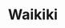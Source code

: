 ---
layout: place
title: Waikiki
permalink: /hawaii/honolulu/waikiki.html
stateAbbr: HI
stateName: Hawaii
cityName: Honolulu
seo:
  type: restaurant
  links: null
place_id: ChIJrynB5fRtAHwReIhoKsXdM0Y
photos:
  - name: >-
      places/ChIJrynB5fRtAHwReIhoKsXdM0Y/photos/AeeoHcIB9anA7nmxzffn0tbHSpyKISJYZVct4QkkmpdqJ-jk160gfbYLiS7ObRk0pls58GCFswCnLXtp0AIi-5rkpKKQTmv3nT3ft9OKOV-yRr2VXfwXvKVWr_lhxa2YicmE5Ss5xJOOyhRLmPasEJbUeuv_mLazVRcVUB4J2mhlBjpElQFIIuuvGeRXAik38YPaC5Ge8fZJfF7UYPxYVb2D_zZCz5SJLZQwCK8Ubg9lj7LnsL-01OMxWyguQEEbIQE9N1pzuxexD4UPcFuBoCyliWVlbQ6giXfQbSdJUBLSt0IWssv_CYuxHwDcSpJvPp3mFXZo2w8Ya28ZNuN5SNBw21tFSzbfHTgmusqiWJZVUbQH1ha5N4dnoJRvtf4NF0ulpsUOsXej4iT7kmKHZc8SILwgtg6wybTO-RvBvMI0bU9dZjE
    widthPx: 678
    heightPx: 452
    authorAttributions:
      - displayName: Husnain
        uri: https://maps.google.com/maps/contrib/116814225128265424382
        photoUri: >-
          https://lh3.googleusercontent.com/a-/ALV-UjVuu0g6LdXiRESb2zrKSS-MDEiyGKtf4mtszD01COMYAoKsSSk-=s100-p-k-no-mo
    flagContentUri: >-
      https://www.google.com/local/imagery/report/?cb_client=maps_api_places.places_api&image_key=!1e10!2sCIHM0ogKEICAgICOuv_U_wE&hl=en-US
    googleMapsUri: >-
      https://www.google.com/maps/place//data=!3m4!1e2!3m2!1sCIHM0ogKEICAgICOuv_U_wE!2e10!4m2!3m1!1s0x7c006df4e5c129af:0x4633ddc52a688878
  - name: >-
      places/ChIJrynB5fRtAHwReIhoKsXdM0Y/photos/AeeoHcJYxmZef7zRYH-5gcQ5N5ktjTgoF6XbU4g8yOz4VZzNsHESd5joCuTE4XrZmuVOxBzUZUPgOW3iJuXgdrrrQHEQBL3sNG1qh5ChZAq8ZTkORS8fcuEGLt-7a0PhZkHP7hIUvPwqO-uSlwSdQNnVJhaiOMp927f_Ac1njHb6LYCiiSdxISJD1OQjaIzPTJgqh9WxiylmEZGmFckF_JS6kEBEvFC9UJ2Auy0MiRa3R9EknIroENVy4HO8-PsRdoLNSNCfCJexiS4ctXZJVeApxkEvIrmm9VWDERaoWEE29E6pRWvEklFJkjrO4G2Tp80vigJGCebRm-za3uqPQp3wPLmUqKgLmpzWSbyfK9yv7DFpgkK3rHBuZrrfE4gd-jBYC-Kv3i2VSoanCWk8i64FAIRDj3lxqSEdESRRoUFFWdMl1cKn
    widthPx: 1080
    heightPx: 543
    authorAttributions:
      - displayName: AROUND THE WORLD
        uri: https://maps.google.com/maps/contrib/108862076113400282635
        photoUri: >-
          https://lh3.googleusercontent.com/a-/ALV-UjWexFK851kwGK__4H4n13TQHL78Udb_4LqjxHmf674mjV75hQE3lA=s100-p-k-no-mo
    flagContentUri: >-
      https://www.google.com/local/imagery/report/?cb_client=maps_api_places.places_api&image_key=!1e10!2sCIHM0ogKEICAgIDKt4b08gE&hl=en-US
    googleMapsUri: >-
      https://www.google.com/maps/place//data=!3m4!1e2!3m2!1sCIHM0ogKEICAgIDKt4b08gE!2e10!4m2!3m1!1s0x7c006df4e5c129af:0x4633ddc52a688878
  - name: >-
      places/ChIJrynB5fRtAHwReIhoKsXdM0Y/photos/AeeoHcL8J1h7s1rj3ZZ9KNLjm0wf5TFyLYBI6yFCWQiEOoWPCM-GGrkfcn4Yfrqh1WeoyuIvT4yc9X4wGJ21AvurKf7R7cPNLMH8qj4m6rsysxQbPuiyBc1LMyPdOHEg-PNFbXNBJtiivud_KAkWqxphgBhOV2E5wHbt1PYPqxZv_nBcSEQyMynvHaMBsRmRqaEWYdEyGFbRO8nMLVFXPZ_ECzd9V93b3EpdK_psN-i6QxoqOAmYWEcjSoO8S15MhCoWB1cB058mh8gd4kdq_VSeeQftbiJhYkRtH8fFENwkDphhvolp4ZCINjj6EBM_nu9bXrz8ABC9WbonFL2E6Qfcs06_c8yH9XweHpgEhnso5QuLVEY8wHl9mmki21CmaFGzlZDIjf7UQMT6iT2EnetJtZuPHungCLQXm1BrFlsuysOmaQ
    widthPx: 4800
    heightPx: 3200
    authorAttributions:
      - displayName: Kevin Harshman
        uri: https://maps.google.com/maps/contrib/107979348705947636336
        photoUri: >-
          https://lh3.googleusercontent.com/a-/ALV-UjW-yW2CkPojToT_-oxNOqL4P9PsNP1DrQqjMLfYUGjKfA1J3aLs=s100-p-k-no-mo
    flagContentUri: >-
      https://www.google.com/local/imagery/report/?cb_client=maps_api_places.places_api&image_key=!1e10!2sCIHM0ogKEICAgIDmosioIg&hl=en-US
    googleMapsUri: >-
      https://www.google.com/maps/place//data=!3m4!1e2!3m2!1sCIHM0ogKEICAgIDmosioIg!2e10!4m2!3m1!1s0x7c006df4e5c129af:0x4633ddc52a688878
  - name: >-
      places/ChIJrynB5fRtAHwReIhoKsXdM0Y/photos/AeeoHcLTGl7axsF0370dW5jaNHU-OuMUTu1InXR1jCASq1XK0SFSDHjEJF4w92bswRNc3Ro4Sbk4LcfXMEii7AUOEaq_chwPjuthhknxM8llrhGWFs0tcg5Y64NEUvPbis9SkcG2QOVUGOf-5bLy4-TKG4wWwhm9VopT1bVZuKguXrSIdOnDumGRy-hJI3yi0S1BDXVuNHylPjMqQx-Te3ygjsMlAj_FI7Cqo8P2d6cKYlUL4la_WysiFIjv_RkAX6G73MuBxEV0XbitwKyWdTXX1KCFgHkt4YQxrtZF1-Pzipvff_p7Q-12dlY9eBxeEF-dCjMspzZpM9aWoBqrDaMa-xPTQ8Iamh-gT9op_BZiDpQNUlBZUY0aBCuIwDsJxFDTghTag1VA6Evh50vY0EMQtLsXYluLhuiuOP5Z1smhDNI4Bg
    widthPx: 4032
    heightPx: 1816
    authorAttributions:
      - displayName: Alejandro Velazquez
        uri: https://maps.google.com/maps/contrib/103345077614531505593
        photoUri: >-
          https://lh3.googleusercontent.com/a/ACg8ocKChef9IXR9T2-0Z7r2JN1cv00KAkR9fI8C4-hJ5ACfigQeFIRU=s100-p-k-no-mo
    flagContentUri: >-
      https://www.google.com/local/imagery/report/?cb_client=maps_api_places.places_api&image_key=!1e10!2sCIHM0ogKEICAgID-g6qqSQ&hl=en-US
    googleMapsUri: >-
      https://www.google.com/maps/place//data=!3m4!1e2!3m2!1sCIHM0ogKEICAgID-g6qqSQ!2e10!4m2!3m1!1s0x7c006df4e5c129af:0x4633ddc52a688878
  - name: >-
      places/ChIJrynB5fRtAHwReIhoKsXdM0Y/photos/AeeoHcLBCrf6As6Wmv6DOyFeMrLNj4PgXeG5Bv7AvOlYqKVvdg5RYQkfxK4d70OhTwCKgwjROZrFn8aY9t6G0HgWK8qD91Rtht8TjwcIuoDHMpj-1b6RvuXoXA4r11hvVkdBCxeTUxV3rJTDU1Ctc9YP_8ciPRqXTPEUuKBUUfeVBEIPmAMYbC-RVyRXhdkT0TV7ypVHajfXrv71KVXz2SAsX3hyZ862Xm-Af2e8ZRS_Q_3pfgiz79X_gI7s1vPToewIwg1mkukcQl5sHkMKjE5RcnrKkSTH7fDEpIbzfCPhZy4dUmVcM66rG4alyFjEVjM9W9qVJiUNo7c-lOGuVgPY9f6wqqKxBHxbg2Utye_vYRju42Qu7Vag_eNklaRCN2e8HGZgeguTrk5zQCUdtdPQlPtDRi9kicJMQFDGst8LSHS3qA
    widthPx: 4800
    heightPx: 3600
    authorAttributions:
      - displayName: Evan James
        uri: https://maps.google.com/maps/contrib/109228581359750146248
        photoUri: >-
          https://lh3.googleusercontent.com/a-/ALV-UjU1iPB4pAqMu6LhYthxYSJOoAu6EES6OYSkclMIDOvz1R9wFYh-PQ=s100-p-k-no-mo
    flagContentUri: >-
      https://www.google.com/local/imagery/report/?cb_client=maps_api_places.places_api&image_key=!1e10!2sCIHM0ogKEICAgIDu3LqvIg&hl=en-US
    googleMapsUri: >-
      https://www.google.com/maps/place//data=!3m4!1e2!3m2!1sCIHM0ogKEICAgIDu3LqvIg!2e10!4m2!3m1!1s0x7c006df4e5c129af:0x4633ddc52a688878
  - name: >-
      places/ChIJrynB5fRtAHwReIhoKsXdM0Y/photos/AeeoHcL2-zQHowXR6U5wf9NKVOfQfC_3wn5dxIBsrWsk8_4vhYFJrjQtiPHJEhD_gs0VX-qOhcFK7YbGMcvGmvrd__7XhZm9m8Di0KUCh86IDHXE2lJOrffak2RX9OvDQ9IXEgtkDBZ2Vh9XmlXMWDkSIrHVBfJ2zhpZ34PzCZP21DRI1uV29H8nrrcOjTp72QcLjysR79pPBGFJpvfT4fJjHuvvsDFJigbNX1Izi1FSOKr5eFUmhVe__V6XOoCJw9wqMSvZ-dI56mDVH_pLIiMPyMjJbOrfYpYUBx-yea93jJwZDaPKLNtLljAHq7umzW-DWTfPdKaqDomkdqAg2kvPtTCngt1Zo0DFH83BsnG6YQN9szVqsayxtENZPTBShQjKmHE8zggRD-0l2CeZUcF73ZjPYj_KUdvFVrhMG5Zu_IJjyg
    widthPx: 4032
    heightPx: 3024
    authorAttributions:
      - displayName: sanchez adrean
        uri: https://maps.google.com/maps/contrib/116837706453062885749
        photoUri: >-
          https://lh3.googleusercontent.com/a-/ALV-UjWHiS_zaoDGI4wFufxsvYSuoK8NLlDFuGAQ2l7kgPdegOVuVixx=s100-p-k-no-mo
    flagContentUri: >-
      https://www.google.com/local/imagery/report/?cb_client=maps_api_places.places_api&image_key=!1e10!2sCIHM0ogKEICAgIDG38vBQA&hl=en-US
    googleMapsUri: >-
      https://www.google.com/maps/place//data=!3m4!1e2!3m2!1sCIHM0ogKEICAgIDG38vBQA!2e10!4m2!3m1!1s0x7c006df4e5c129af:0x4633ddc52a688878
  - name: >-
      places/ChIJrynB5fRtAHwReIhoKsXdM0Y/photos/AeeoHcLxwIvcxLY_getp2WDTXj0nsZIyrHYX5WaAqBpOTMdD39r6kvOaxvTfYoKvhtTA_JU8XRCv4Zi68y_Rnh2xgLFhnODU6Sp2eohW5GC_NJbvidfa4_DVAOuzjzgEeSdWdoxIimNsKRv0u06pz4PUpimVoysh7bxVTuc-f8TGnr41iCbl3bM4o552Zt0J9iR_9cFL-CoTcZDqb40duUfcqiDi3kBCJxu1N3UsdOyJgqWi21rFJ8wUpn-3z8qC4-tZ-RoBPf3wg2rGsUYvRWjA7ZVSw3m7npe3cQCXLlW4BLKGZ3SQWlLR9_WvaNznBWHAuz0y_dAS_B5C7emXKIeO17OJ1Tjbx6VHrZLkfl2vfT4WH9jqUokbiW_Rmk36H8uiqzwlw2Q2ziYIjnh-vY8eeYChY73kmXPErWvU7iNGtEotGA
    widthPx: 4000
    heightPx: 1868
    authorAttributions:
      - displayName: Joey
        uri: https://maps.google.com/maps/contrib/105571722593729546213
        photoUri: >-
          https://lh3.googleusercontent.com/a/ACg8ocIDZr9XIcKqCiyaqVCiX_tjXfNo7-eZZIisLhNWJ6PdgbcVoA=s100-p-k-no-mo
    flagContentUri: >-
      https://www.google.com/local/imagery/report/?cb_client=maps_api_places.places_api&image_key=!1e10!2sCIHM0ogKEICAgIDh4c_1Iw&hl=en-US
    googleMapsUri: >-
      https://www.google.com/maps/place//data=!3m4!1e2!3m2!1sCIHM0ogKEICAgIDh4c_1Iw!2e10!4m2!3m1!1s0x7c006df4e5c129af:0x4633ddc52a688878
  - name: >-
      places/ChIJrynB5fRtAHwReIhoKsXdM0Y/photos/AeeoHcJlJ_tgENJ8rbxLYezTaWa5QR_PWlKdGnJ4taM9rjHeFQy-5Rowt3mvAF7TUKJC6I3pFrEaW_XM9rAUFHu2Fq0fhNFp4PtAThuzyUPKmrySCw7wc4pRB8BaFj9t5nUlZ3jDqHVTrgPAEWN-6p1wZJw-dIZhOAbgX6WOo-VJK-3e65H40aZ87UB2CxR-uw77HRdA8SnbEAaZIe_gRSeswJqtrvfRgzK_ppmEJpFbat9KpaFa7cM1HSNEJw2Qd9tVHCwoJhhJd5lnncHICT2kl5hEd7nhtOaG4UTRmGrPQh_0_pCdYUsRgdOAn0lS2iGMS8QMzuXgsVq1UWkAHaFyRc6obGN_vgFD5WlOOXrZL1P8_eD8PHV2FH5R2FlFsdFyTGwjFlZGGhQ1oSdx7acNH4Oa_KRo7L127Mb5YCVNfDv5RBs
    widthPx: 4032
    heightPx: 3024
    authorAttributions:
      - displayName: Mark O
        uri: https://maps.google.com/maps/contrib/102599740191006671724
        photoUri: >-
          https://lh3.googleusercontent.com/a-/ALV-UjWQ0cTae8MSGpRRxwRCxlk-jFY6GFWm0aQCqRPy2D4RxRji5To=s100-p-k-no-mo
    flagContentUri: >-
      https://www.google.com/local/imagery/report/?cb_client=maps_api_places.places_api&image_key=!1e10!2sCIHM0ogKEICAgICqlL2_mQE&hl=en-US
    googleMapsUri: >-
      https://www.google.com/maps/place//data=!3m4!1e2!3m2!1sCIHM0ogKEICAgICqlL2_mQE!2e10!4m2!3m1!1s0x7c006df4e5c129af:0x4633ddc52a688878
  - name: >-
      places/ChIJrynB5fRtAHwReIhoKsXdM0Y/photos/AeeoHcLBZW4f9BINl95llIr7V7BfB8mrndN0waLUcC5cpBjti_VkQBydgHCNoAXELJAI8qvO5eaiK_IDGybFgml0f0gwYrSmIsMboHLKxlMwzcDXwvWaP3I3bS47Qi7Uff9gqvLMQ--2dZUgY2T9dm-IvTVjkjwzHQhtZz9FITOJ70eTg-1QX_IDO9ao87nWxx9q76dHbk_jnPchxF5Y3gD5EJLJi3OsUebUxZQaNTNJP1zP4wOzWuahI58jwwuN-SLJUOyJqNaezERum6V14ilp5mmJTrK22f3dHKqalp_XENz4Sawv49Wjo-RCaklPX8q84YFOuEdWWM55VmleJI6F1muZwNfljE8DTtEivoX3QkUO51tVZz7Js7jxBTu-D8dDNogamdwjDJi7oMy9YOva7oQNRUV83ad3QLbM9wPWinz_0s4
    widthPx: 4800
    heightPx: 3600
    authorAttributions:
      - displayName: 윤여탁
        uri: https://maps.google.com/maps/contrib/114253057310209910931
        photoUri: >-
          https://lh3.googleusercontent.com/a/ACg8ocIuMHMd_qn2XWsxAyxHZPLR6om7_mbIxBvxIlkUjwdDc2Ij4w=s100-p-k-no-mo
    flagContentUri: >-
      https://www.google.com/local/imagery/report/?cb_client=maps_api_places.places_api&image_key=!1e10!2sCIHM0ogKEICAgIChperY6AE&hl=en-US
    googleMapsUri: >-
      https://www.google.com/maps/place//data=!3m4!1e2!3m2!1sCIHM0ogKEICAgIChperY6AE!2e10!4m2!3m1!1s0x7c006df4e5c129af:0x4633ddc52a688878
  - name: >-
      places/ChIJrynB5fRtAHwReIhoKsXdM0Y/photos/AeeoHcJAI-kiTv8M1tWaJGcPA4i2g6JZ3beqPSbhCmKb9Lv5xskKGOY4TUIiSERY19i8pwqFj34nxcSAGrrYyFRtD-3Kwc5rkNqHCHF07LEKidRIS8VWi5Ec_vqlLaTx1X41pEEOilbn-B46tQ3csn-g-zqylmqEsa3kkBRnf8ZU7Vi7-JqhQK5_KrlXvpjxJQksugFqilkGCpkb-jaqWJYq94Q0ov-ZnsNYcTpeMzpXlysQa5Q8RS_Wp7ltwoWnXLLSxWR5OMxhROzAZSx3UoxRLwFBtFrCqnb9jDoYwuHbC0PAW43Z1XppcS8bJAF3jf3W0Emr9kUoDmOM1JmzDrIcNhaVIf8rg-MRGoE5R7uJaFR9qBsauF-_Ad_QlGGn-vObTGweEXk2yPbo8IyZW4RgGHoLuKmOeuvOr2M0Pc6q4hM5ag
    widthPx: 4032
    heightPx: 3024
    authorAttributions:
      - displayName: Jaimie Caldwell
        uri: https://maps.google.com/maps/contrib/100286450634061405148
        photoUri: >-
          https://lh3.googleusercontent.com/a/ACg8ocIuVX4mYQCKqasSPvMdQRjTQIFm_D-61gCrp5TatUwbUzV1RQ=s100-p-k-no-mo
    flagContentUri: >-
      https://www.google.com/local/imagery/report/?cb_client=maps_api_places.places_api&image_key=!1e10!2sCIHM0ogKEICAgICqoZGoKQ&hl=en-US
    googleMapsUri: >-
      https://www.google.com/maps/place//data=!3m4!1e2!3m2!1sCIHM0ogKEICAgICqoZGoKQ!2e10!4m2!3m1!1s0x7c006df4e5c129af:0x4633ddc52a688878
address: Waikiki, Honolulu, HI 96815, USA
street: Waikiki
city: Honolulu
state: HI
zip: '96815'
country: USA
neighborhood: Waikiki
latitude: '21.279346'
longitude: '-157.829185'
accessibility_options: null
business_status: null
name: Waikiki
google_maps_links:
  directionsUri: >-
    https://www.google.com/maps/dir//''/data=!4m7!4m6!1m1!4e2!1m2!1m1!1s0x7c006df4e5c129af:0x4633ddc52a688878!3e0
  placeUri: https://maps.google.com/?cid=5058630645356988536
  photosUri: >-
    https://www.google.com/maps/place//data=!4m3!3m2!1s0x7c006df4e5c129af:0x4633ddc52a688878!10e5
primary_type: null
opening_hours:
  regular: null
  current: null
secondary_opening_hours:
  regular:
    weekdayDescriptions: null
    type: null
  current:
    weekdayDescriptions: null
    type: null
phone: +1-617-764-1743
price_level: null
price_range: null
rating: null
rating_count: 0
website: null
description: >-
  Discovering Waikiki in Honolulu, HI$$$Waikiki in Honolulu, HI, stands out as a
  vibrant coastal haven that blends stunning beachfront scenery with the lively
  pulse of island life, making it a top choice for those seeking tropical
  escapes. This area boasts picturesque ocean views and a collection of inviting
  spots ideal for relaxation and exploration, drawing from its accessible
  location amidst Hawaii's natural beauty. Visitors can enjoy the laid-back
  atmosphere, with easy access to nearby attractions that enhance any getaway,
  whether you're lounging by the water or wandering through vibrant
  neighborhoods. Overall, Waikiki offers a welcoming mix of urban energy and
  serene vibes, perfect for creating unforgettable memories in a prime Honolulu
  setting.
generative_summary: >-
  Discovering Waikiki in Honolulu, HI$$$Waikiki in Honolulu, HI, stands out as a
  vibrant coastal haven that blends stunning beachfront scenery with the lively
  pulse of island life, making it a top choice for those seeking tropical
  escapes. This area boasts picturesque ocean views and a collection of inviting
  spots ideal for relaxation and exploration, drawing from its accessible
  location amidst Hawaii's natural beauty. Visitors can enjoy the laid-back
  atmosphere, with easy access to nearby attractions that enhance any getaway,
  whether you're lounging by the water or wandering through vibrant
  neighborhoods. Overall, Waikiki offers a welcoming mix of urban energy and
  serene vibes, perfect for creating unforgettable memories in a prime Honolulu
  setting.
generative_disclosure: Summarized by AI using the Grok-3-Mini model.
reviews: null
review_summary: >-
  What Visitors Are Sharing$$$Folks chatting about Waikiki often highlight its
  chill beach vibes and easygoing charm as major wins, with many appreciating
  the stunning sunsets and relaxed pace that make it feel like a true getaway.
  Some note that the crowds can get lively during peak times, but that's
  balanced by the overall fun atmosphere and variety of activities that keep
  things engaging for all types of travelers. Reviewers frequently praise the
  area's accessibility and family-friendly spots, adding that it's a solid pick
  for anyone looking to unwind without much hassle. While a few mention minor
  downsides like tourist traffic, the general consensus leans positive,
  emphasizing how Waikiki delivers a refreshing mix of adventure and calm that
  leaves most people eager to return. All in all, it's a spot that consistently
  delivers on the promise of a memorable Hawaiian experience.
review_disclosure: Summarized by AI using the Grok-3-Mini model.
parking_options: null
payment_options: null
allow_dogs: null
curbside_pickup: null
delivery: null
dine_in: null
good_for_children: null
good_for_groups: null
good_for_sports: null
live_music: null
menu_for_children: null
outdoor_seating: null
reservable: null
restroom: null
serves_beer: null
serves_breakfast: null
serves_brunch: null
serves_cocktails: null
serves_coffee: null
serves_dinner: null
serves_dessert: null
serves_lunch: null
serves_vegetarian_food: null
serves_wine: null
takeout: null
update_category: pro
places_description: null

---